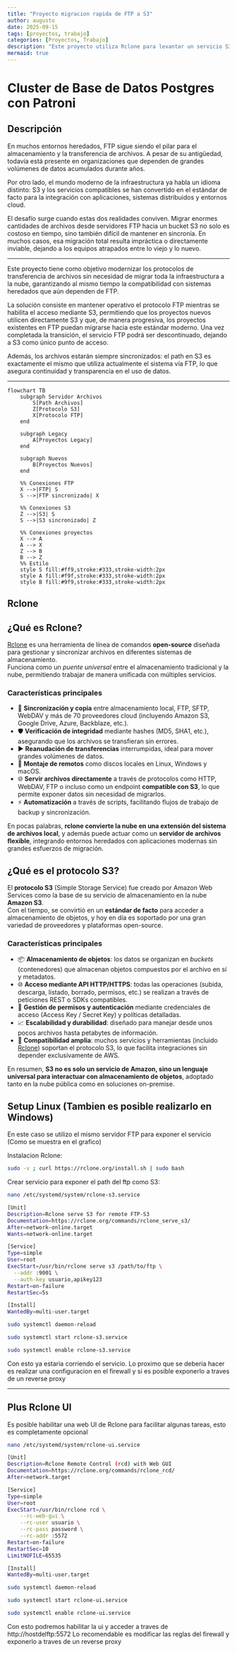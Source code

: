 ```yaml
---
title: "Proyecto migracion rapida de FTP a S3"
author: augusto
date: 2025-09-15
tags: [proyectos, trabajo]
categories: [Proyectos, Trabajo]
description: "Este proyecto utiliza Rclone para levantar un servicio S3 en un servidor FTP, sirviendo los archivos desde el mismo path para que ambos servicios se encuentren sincronizados"
mermaid: true
---
```


# Cluster de Base de Datos Postgres con Patroni

## Descripción

En muchos entornos heredados, FTP sigue siendo el pilar para el almacenamiento y la transferencia de archivos. A pesar de su antigüedad, todavía está presente en organizaciones que dependen de grandes volúmenes de datos acumulados durante años.

Por otro lado, el mundo moderno de la infraestructura ya habla un idioma distinto: S3 y los servicios compatibles se han convertido en el estándar de facto para la integración con aplicaciones, sistemas distribuidos y entornos cloud.

El desafío surge cuando estas dos realidades conviven. Migrar enormes cantidades de archivos desde servidores FTP hacia un bucket S3 no solo es costoso en tiempo, sino también difícil de mantener en sincronía. En muchos casos, esa migración total resulta impráctica o directamente inviable, dejando a los equipos atrapados entre lo viejo y lo nuevo.

---

Este proyecto tiene como objetivo modernizar los protocolos de transferencia de archivos sin necesidad de migrar toda la infraestructura a la nube, garantizando al mismo tiempo la compatibilidad con sistemas heredados que aún dependen de FTP.

La solución consiste en mantener operativo el protocolo FTP mientras se habilita el acceso mediante S3, permitiendo que los proyectos nuevos utilicen directamente S3 y que, de manera progresiva, los proyectos existentes en FTP puedan migrarse hacia este estándar moderno. Una vez completada la transición, el servicio FTP podrá ser descontinuado, dejando a S3 como único punto de acceso.

Además, los archivos estarán siempre sincronizados: el path en S3 es exactamente el mismo que utiliza actualmente el sistema vía FTP, lo que asegura continuidad y transparencia en el uso de datos.

---


```mermaid
flowchart TB
    subgraph Servidor Archivos
        S[Path Archivos]
        Z[Protocolo S3]
        X[Protocolo FTP]
    end

    subgraph Legacy
        A[Proyectos Legacy]
    end

    subgraph Nuevos
        B[Proyectos Nuevos]
    end

    %% Conexiones FTP
    X -->|FTP| S
    S -->|FTP sincronizado| X

    %% Conexiones S3
    Z -->|S3| S
    S -->|S3 sincronizado| Z

    %% Conexiones proyectos
    X --> A
    A --> X
    Z --> B
    B --> Z
    %% Estilo
    style S fill:#ff9,stroke:#333,stroke-width:2px
    style A fill:#f9f,stroke:#333,stroke-width:2px
    style B fill:#9f9,stroke:#333,stroke-width:2px
```


## Rclone

## ¿Qué es Rclone?

[Rclone](https://rclone.org/) es una herramienta de línea de comandos **open-source** diseñada para gestionar y sincronizar archivos en diferentes sistemas de almacenamiento.  
Funciona como un *puente universal* entre el almacenamiento tradicional y la nube, permitiendo trabajar de manera unificada con múltiples servicios.  

### Características principales
- 🔄 **Sincronización y copia** entre almacenamiento local, FTP, SFTP, WebDAV y más de 70 proveedores cloud (incluyendo Amazon S3, Google Drive, Azure, Backblaze, etc.).  
- 🛡️ **Verificación de integridad** mediante hashes (MD5, SHA1, etc.), asegurando que los archivos se transfieran sin errores.  
- ▶️ **Reanudación de transferencias** interrumpidas, ideal para mover grandes volúmenes de datos.  
- 📂 **Montaje de remotos** como discos locales en Linux, Windows y macOS.  
- 🌐 **Servir archivos directamente** a través de protocolos como HTTP, WebDAV, FTP o incluso como un endpoint **compatible con S3**, lo que permite exponer datos sin necesidad de migrarlos.  
- ⚡ **Automatización** a través de scripts, facilitando flujos de trabajo de backup y sincronización.  

En pocas palabras, **rclone convierte la nube en una extensión del sistema de archivos local**, y además puede actuar como un **servidor de archivos flexible**, integrando entornos heredados con aplicaciones modernas sin grandes esfuerzos de migración.


## ¿Qué es el protocolo S3?

El **protocolo S3** (Simple Storage Service) fue creado por Amazon Web Services como la base de su servicio de almacenamiento en la nube **Amazon S3**.  
Con el tiempo, se convirtió en un **estándar de facto** para acceder a almacenamiento de objetos, y hoy en día es soportado por una gran variedad de proveedores y plataformas open-source.  

### Características principales
- 📦 **Almacenamiento de objetos**: los datos se organizan en *buckets* (contenedores) que almacenan objetos compuestos por el archivo en sí y metadatos.  
- 🌐 **Acceso mediante API HTTP/HTTPS**: todas las operaciones (subida, descarga, listado, borrado, permisos, etc.) se realizan a través de peticiones REST o SDKs compatibles.  
- 🔑 **Gestión de permisos y autenticación** mediante credenciales de acceso (Access Key / Secret Key) y políticas detalladas.  
- 📈 **Escalabilidad y durabilidad**: diseñado para manejar desde unos pocos archivos hasta petabytes de información.  
- 🤝 **Compatibilidad amplia**: muchos servicios y herramientas (incluido [Rclone](https://rclone.org/)) soportan el protocolo S3, lo que facilita integraciones sin depender exclusivamente de AWS.  

En resumen, **S3 no es solo un servicio de Amazon, sino un lenguaje universal para interactuar con almacenamiento de objetos**, adoptado tanto en la nube pública como en soluciones on-premise.


## Setup Linux (Tambien es posible realizarlo en Windows)
En este caso se utilizo el mismo servidor FTP para exponer el servicio (Como se muestra en el grafico)

Instalacion Rclone:

```bash
sudo -v ; curl https://rclone.org/install.sh | sudo bash
```

Crear servicio para exponer el path del ftp como S3:


```bash
nano /etc/systemd/system/rclone-s3.service
```


```bash
[Unit]
Description=Rclone serve S3 for remote FTP-S3
Documentation=https://rclone.org/commands/rclone_serve_s3/
After=network-online.target
Wants=network-online.target

[Service]
Type=simple
User=root
ExecStart=/usr/bin/rclone serve s3 /path/to/ftp \
  --addr :9001 \
  --auth-key usuario,apikey123
Restart=on-failure
RestartSec=5s

[Install]
WantedBy=multi-user.target
```


```bash
sudo systemctl daemon-reload
```


```bash
sudo systemctl start rclone-s3.service
```


```bash
sudo systemctl enable rclone-s3.service
```

Con esto ya estaria corriendo el servicio. Lo proximo que se deberia hacer es realizar una configuracion en el firewall y si es posible exponerlo a traves de un reverse proxy

---

## **Plus** Rclone UI

Es posible habilitar una web UI de Rclone para facilitar algunas tareas, esto es completamente opcional


```bash
nano /etc/systemd/system/rclone-ui.service
```


```bash
[Unit]
Description=Rclone Remote Control (rcd) with Web GUI
Documentation=https://rclone.org/commands/rclone_rcd/
After=network.target

[Service]
Type=simple
User=root
ExecStart=/usr/bin/rclone rcd \
    --rc-web-gui \
    --rc-user usuario \
    --rc-pass password \
    --rc-addr :5572
Restart=on-failure
RestartSec=10
LimitNOFILE=65535

[Install]
WantedBy=multi-user.target
```


```bash
sudo systemctl daemon-reload
```


```bash
sudo systemctl start rclone-ui.service
```


```bash
sudo systemctl enable rclone-ui.service
```

Con esto podremos habilitar la ui y acceder a traves de http://hostdelftp:5572 Lo recomendable es modificar las reglas del firewall y exponerlo a traves de un reverse proxy
